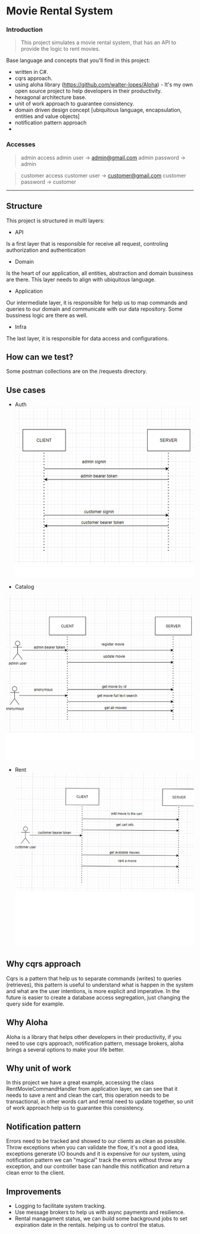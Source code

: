 # Movie Rental System

### Introduction

> This project simulates a movie rental system, that has an API to provide the logic to rent movies. 

Base language and concepts that you'll find in this project:

- written in C#.
- cqrs approach.
- using aloha library (https://github.com/walter-lopes/Aloha) - It's my own open source project to help developers in their productivity.
- hexagonal architecture base.
- unit of work approach to guarantee consistency.
- domain driven design concept [ubiquitous language, encapsulation, entities and value objects]
- notification pattern approach
- 
### Accesses

> admin access
admin user -> admin@gmail.com
admin password -> admin

> customer access
customer user -> customer@gmail.com
customer password -> customer
----------

## Structure

This project is structured in multi layers:

- API
 
 Is a first layer that is responsible for receive all request, controling authorization and authentication

 - Domain

 Is the heart of our application, all entities, abstraction and domain bussiness are there. This layer needs to align with ubiquitous language.

 - Application

Our intermediate layer, it is responsible for help us to map commands and queries to our domain and communicate with our data repository. Some bussiness logic are there as well.

- Infra

The last layer, it is responsible for data access and configurations.

## How can we test?

Some postman collections are on the /requests directory.


## Use cases

- Auth
![auth](https://github.com/walter-lopes/movies-rental-service/blob/master/docs/auth.png)

- Catalog 

![catalog](https://github.com/walter-lopes/movies-rental-service/blob/master/docs/catalog.png)

- Rent
![rent](https://github.com/walter-lopes/movies-rental-service/blob/master/docs/rent.png)

## Why cqrs approach

Cqrs is a pattern that help us to separate commands (writes) to queries (retrieves), this pattern is useful to understand what is happen in the system and what are the user intentions, is more explicit and imperative.
In the future is easier to create a database access segregation, just changing the query side for example.

## Why Aloha

Aloha is a library that helps other developers in their productivity, if you need to use cqrs approach, notification pattern, message brokers, aloha brings a several options to make your life better.

## Why unit of work

In this project we have a great example, accessing the class RentMovieCommandHandler from application layer, we can see that it needs to save a rent and clean the cart, this operation needs to be transactional,
in other words cart and rental need to update together, so unit of work approach help us to guarantee this consistency.

## Notification pattern

Errors need to be tracked and showed to our clients as clean as possible. Throw exceptions when you can validate the flow, it's not a good idea, exceptions generate I/O bounds and it is expensive for our system, 
using notification pattern we can "magical" track the errors without throw any exception, and our controller base can handle this notification and return a clean error to the client.

## Improvements

- Logging to facilitate system tracking.
- Use message brokers to help us with async payments and resilience.
- Rental managament status, we can build some background jobs to set expiration date in the rentals. helping us to control the status.


  
